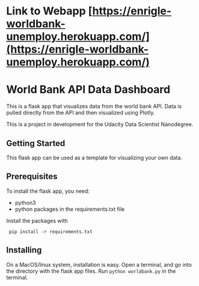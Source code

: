 # Link to Webapp [https://enrigle-worldbank-unemploy.herokuapp.com/](https://enrigle-worldbank-unemploy.herokuapp.com/)

# World Bank API Data Dashboard 

This is a flask app that visualizes data from the world bank API. Data is
pulled directly from the API and then visualized using Plotly.

This is a project in development for the Udacity Data Scientist Nanodegree. 

## Getting Started 

This flask app can be used as a template for visualizing your own data. 

## Prerequisites

To install the flask app, you need:
- python3
- python packages in the requirements.txt file
 
 Install the packages with
``` 
 pip install -r requirements.txt
```

## Installing

On a MacOS/linux system, installation is easy. Open a terminal, and go into 
the directory with the flask app files. Run `python worldbank.py` in the terminal.